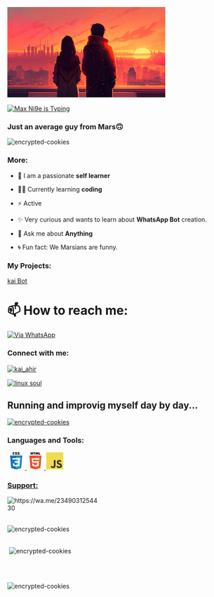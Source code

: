 <!--
**encrypted-cookies/encrypted-cookies** is a ✨ _special_ ✨ repository because its `README.md` (this file) appears on your GitHub profile.-->
![](https://github.com/encrypted-cookies/encrypted-cookies/blob/main/Github%20banner.webp)
<!-- typing -->
<p align="left">
<a href="https://git.io/typing-svg"><img src="https://readme-typing-svg.herokuapp.com?font=Fira+Code&pause=1000&color=38C2FF&width=435&lines=Hello+friend+%F0%9F%91%8B...;I+am+Max+Ni9e...!!!;Nice+to+meet+you%F0%9F%98%87" alt="Max Ni9e is Typing" /></a> 
</p>

</div>
<h3 align="left">Just an average guy from Mars🙃</h3>

<p align="left"> <img src="https://komarev.com/ghpvc/?username=encrypted-cookies&label=Profile%20views&color=0e75b6&style=flat" alt="encrypted-cookies" /> </p>
<h3 align="left">More:</h3>

<p align="left">

- 🙇 I am a passionate **self learner**

- 👩‍🏫 Currently learning **coding** 

- ⚡ Active

- ✨ Very curious and wants to learn about **WhatsApp Bot** creation.
 
 - 💬 Ask me about **Anything**

- 🌀 Fun fact: We Marsians are funny.

 <h3 align="left">My Projects:</h3>
<p align="left"><a href="https://github.com/encrypted-cookies/Kai-Bot">
kai Bot</a>
 </p>
 
 
# 📫 How to reach me:
[![Via WhatsApp](https://img.shields.io/badge/WhatsApp-25D366?style=for-the-badge&logo=whatsapp&logoColor=white)](https://wa.me/2349031254430)  <h3 align="left">Connect with me:</h3>

<p align="">

<a href="https://instagram.com/Jibril_Masir" target="blank"><img align="center" src="https://raw.githubusercontent.com/rahuldkjain/github-profile-readme-generator/master/src/images/icons/Social/instagram.svg" alt="kai_ahir" height="30" width="40" /></a>

<a href="https://www.youtube.com/c/s_kills" target="blank"><img align="center" src="https://raw.githubusercontent.com/rahuldkjain/github-profile-readme-generator/master/src/images/icons/Social/youtube.svg" alt="linux soul" height="30" width="40" /></a>

</p>
 <h2 align="left"> Running and improvig myself day by day...

</h2>


<p align="left"> <a href="https://github.com/ryo-ma/github-profile-trophy"><img src="https://github-profile-trophy.vercel.app/?username=encrypted-cookies" alt="encrypted-cookies" /></a> </p>

<h3 align="left">Languages and Tools:</h3>

<p align="left"> <a href="https://www.w3schools.com/css/" target="_blank" rel="noreferrer"> <img src="https://raw.githubusercontent.com/devicons/devicon/master/icons/css3/css3-original-wordmark.svg" alt="css3" width="40" height="40"/> </a> <a href="https://www.w3.org/html/" target="_blank" rel="noreferrer"> <img src="https://raw.githubusercontent.com/devicons/devicon/master/icons/html5/html5-original-wordmark.svg" alt="html5" width="40" height="40"/> </a> <a href="https://developer.mozilla.org/en-US/docs/Web/JavaScript" target="_blank" rel="noreferrer"> <img src="https://raw.githubusercontent.com/devicons/devicon/master/icons/javascript/javascript-original.svg" alt="javascript" width="40" height="40"/> </a> <a href="https://www.mongodb.com/" target="_blank" rel="noreferrer">

<h3 align="left">Support:</h3>

<p><a href="https://www.buymeacoffee.com/https://wa.me/2349031254430"> <img align="left" src="https://cdn.buymeacoffee.com/buttons/v2/default-yellow.png" height="50" width="210" alt="https://wa.me/2349031254430" /></a></p><br>
<br><br>
<p><img align="left" src="https://github-readme-stats.vercel.app/api/top-langs?username=encrypted-cookies&show_icons=true&locale=en&layout=compact" alt="encrypted-cookies" /></p>
<br><br>
<p>&nbsp;<img align="center" src="https://github-readme-stats.vercel.app/api?username=encrypted-cookies&show_icons=true&locale=en" alt="encrypted-cookies" /></p>
<br><br>
<p><img align="center" src="https://github-readme-streak-stats.herokuapp.com/?user=encrypted-cookies&" alt="encrypted-cookies" /></p>

 
